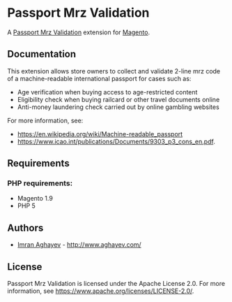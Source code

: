 Passport Mrz Validation
===========

A [Passport Mrz Validation][Passport Mrz Validation] extension for [Magento](https://magento.com/).

Documentation
-------------

This extension allows store owners to collect and validate 2-line mrz code of a machine-readable international passport for cases such as: 

* Age verification when buying access to age-restricted content
* Eligibility check when buying railcard or other travel documents online
* Anti-money laundering check carried out by online gambling websites

For more information, see:
* <https://en.wikipedia.org/wiki/Machine-readable_passport>
* <https://www.icao.int/publications/Documents/9303_p3_cons_en.pdf>.


Requirements
------------

### PHP requirements:
* Magento 1.9
* PHP 5

Authors
-------

* [Imran Aghayev](http://github.com/aghayev) -
  <http://www.aghayev.com/>


License
-------

Passport Mrz Validation is licensed under the Apache License 2.0. For more information, see <https://www.apache.org/licenses/LICENSE-2.0/>.


[Passport Mrz Validation]:		https://github.com/aghayev/passportmrzvalidation-magento/

